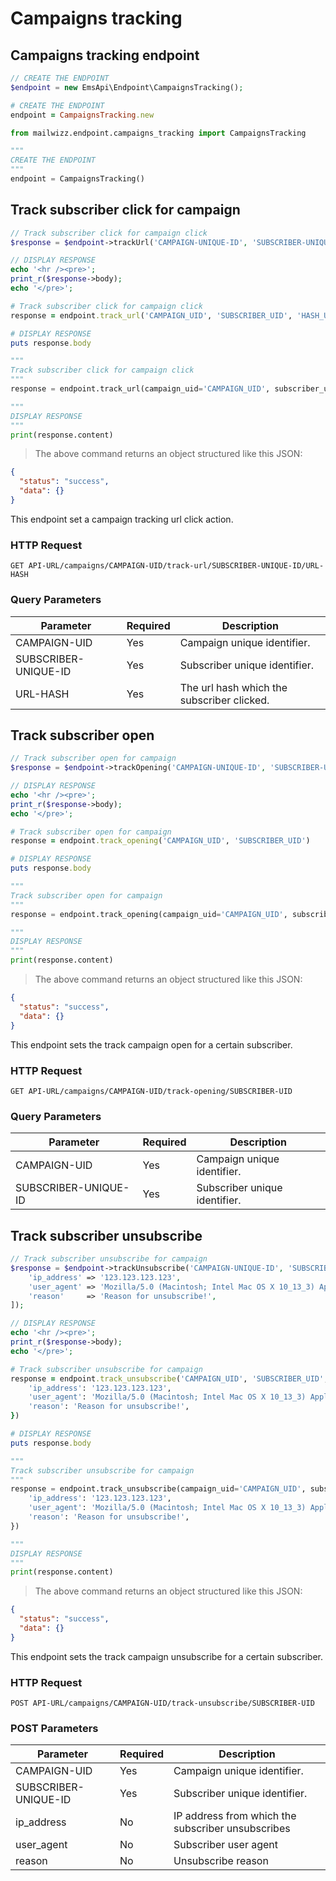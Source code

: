 # Campaigns tracking

## Campaigns tracking endpoint
```php
// CREATE THE ENDPOINT
$endpoint = new EmsApi\Endpoint\CampaignsTracking();
```

```ruby
# CREATE THE ENDPOINT
endpoint = CampaignsTracking.new
```

```python
from mailwizz.endpoint.campaigns_tracking import CampaignsTracking

"""
CREATE THE ENDPOINT
"""
endpoint = CampaignsTracking()
```

## Track subscriber click for campaign
```php
// Track subscriber click for campaign click
$response = $endpoint->trackUrl('CAMPAIGN-UNIQUE-ID', 'SUBSCRIBER-UNIQUE-ID', 'URL-HASH');

// DISPLAY RESPONSE
echo '<hr /><pre>';
print_r($response->body);
echo '</pre>';
```

```ruby
# Track subscriber click for campaign click
response = endpoint.track_url('CAMPAIGN_UID', 'SUBSCRIBER_UID', 'HASH_URL')

# DISPLAY RESPONSE
puts response.body
```

```python
"""
Track subscriber click for campaign click
"""
response = endpoint.track_url(campaign_uid='CAMPAIGN_UID', subscriber_uid='SUBSCRIBER_UID', hash_string='')

"""
DISPLAY RESPONSE
"""
print(response.content)
```
> The above command returns an object structured like this JSON:

```json
{
  "status": "success",
  "data": {}
}
```
This endpoint set a campaign tracking url click action.

### HTTP Request

`GET API-URL/campaigns/CAMPAIGN-UID/track-url/SUBSCRIBER-UNIQUE-ID/URL-HASH`

### Query Parameters

| Parameter            | Required | Description                                |
|----------------------|----------|--------------------------------------------|
| CAMPAIGN-UID         | Yes      | Campaign unique identifier.                |
| SUBSCRIBER-UNIQUE-ID | Yes      | Subscriber unique identifier.              |
| URL-HASH             | Yes      | The url hash which the subscriber clicked. |

## Track subscriber open
```php 
// Track subscriber open for campaign
$response = $endpoint->trackOpening('CAMPAIGN-UNIQUE-ID', 'SUBSCRIBER-UNIQUE-ID');

// DISPLAY RESPONSE
echo '<hr /><pre>';
print_r($response->body);
echo '</pre>';
```

```ruby
# Track subscriber open for campaign
response = endpoint.track_opening('CAMPAIGN_UID', 'SUBSCRIBER_UID')

# DISPLAY RESPONSE
puts response.body
```

```python
"""
Track subscriber open for campaign
"""
response = endpoint.track_opening(campaign_uid='CAMPAIGN_UID', subscriber_uid='SUBSCRIBER_UID')

"""
DISPLAY RESPONSE
"""
print(response.content) 
```
> The above command returns an object structured like this JSON:

```json
{
  "status": "success",
  "data": {}
}
```
This endpoint sets the track campaign open for a certain subscriber.

### HTTP Request

`GET API-URL/campaigns/CAMPAIGN-UID/track-opening/SUBSCRIBER-UID`

### Query Parameters

| Parameter            | Required | Description                   |
|----------------------|----------|-------------------------------|
| CAMPAIGN-UID         | Yes      | Campaign unique identifier.   |
| SUBSCRIBER-UNIQUE-ID | Yes      | Subscriber unique identifier. |

## Track subscriber unsubscribe
```php 
// Track subscriber unsubscribe for campaign
$response = $endpoint->trackUnsubscribe('CAMPAIGN-UNIQUE-ID', 'SUBSCRIBER-UNIQUE-ID', [
    'ip_address' => '123.123.123.123',
    'user_agent' => 'Mozilla/5.0 (Macintosh; Intel Mac OS X 10_13_3) AppleWebKit/537.36 (KHTML, like Gecko) Chrome/63.0.3239.132 Safari/537.36',
    'reason'     => 'Reason for unsubscribe!',
]);

// DISPLAY RESPONSE
echo '<hr /><pre>';
print_r($response->body);
echo '</pre>';
```

```ruby
# Track subscriber unsubscribe for campaign
response = endpoint.track_unsubscribe('CAMPAIGN_UID', 'SUBSCRIBER_UID', {
    'ip_address': '123.123.123.123',
    'user_agent': 'Mozilla/5.0 (Macintosh; Intel Mac OS X 10_13_3) AppleWebKit/537.36 (KHTML, like Gecko) Chrome/63.0.3239.132 Safari/537.36',
    'reason': 'Reason for unsubscribe!',
})

# DISPLAY RESPONSE
puts response.body
```

```python
"""
Track subscriber unsubscribe for campaign
"""
response = endpoint.track_unsubscribe(campaign_uid='CAMPAIGN_UID', subscriber_uid='SUBSCRIBER_UID', data={
    'ip_address': '123.123.123.123',
    'user_agent': 'Mozilla/5.0 (Macintosh; Intel Mac OS X 10_13_3) AppleWebKit/537.36 (KHTML, like Gecko) Chrome/63.0.3239.132 Safari/537.36',
    'reason': 'Reason for unsubscribe!',
})

"""
DISPLAY RESPONSE
"""
print(response.content)
```
> The above command returns an object structured like this JSON:

```json
{
  "status": "success",
  "data": {}
}
```
This endpoint sets the track campaign unsubscribe for a certain subscriber.

### HTTP Request

`POST API-URL/campaigns/CAMPAIGN-UID/track-unsubscribe/SUBSCRIBER-UID`

### POST Parameters

| Parameter            | Required | Description                                       |
|----------------------|----------|---------------------------------------------------|
| CAMPAIGN-UID         | Yes      | Campaign unique identifier.                       |
| SUBSCRIBER-UNIQUE-ID | Yes      | Subscriber unique identifier.                     |
| ip_address           | No       | IP address from which the subscriber unsubscribes |
| user_agent           | No       | Subscriber user agent                             |
| reason               | No       | Unsubscribe reason                                |
